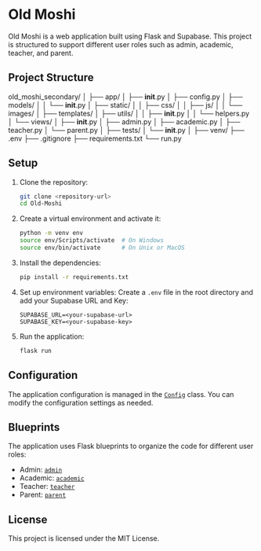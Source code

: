 # Old Moshi

Old Moshi is a web application built using Flask and Supabase. This project is structured to support different user roles such as admin, academic, teacher, and parent.

## Project Structure
old_moshi_secondary/
│
├── app/
│   ├── __init__.py
│   ├── config.py
│   ├── models/
│   │   └── __init__.py
│   ├── static/
│   │   ├── css/
│   │   ├── js/
│   │   └── images/
│   ├── templates/
│   ├── utils/
│   │   ├── __init__.py
│   │   └── helpers.py
│   └── views/
│       ├── __init__.py
│       ├── admin.py
│       ├── academic.py
│       ├── teacher.py
│       └── parent.py
│
├── tests/
│   └── __init__.py
│
├── venv/
├── .env
├── .gitignore
├── requirements.txt
└── run.py
## Setup

1. Clone the repository:
    ```sh
    git clone <repository-url>
    cd Old-Moshi
    ```

2. Create a virtual environment and activate it:
    ```sh
    python -m venv env
    source env/Scripts/activate  # On Windows
    source env/bin/activate      # On Unix or MacOS
    ```

3. Install the dependencies:
    ```sh
    pip install -r requirements.txt
    ```

4. Set up environment variables:
    Create a `.env` file in the root directory and add your Supabase URL and Key:
    ```env
    SUPABASE_URL=<your-supabase-url>
    SUPABASE_KEY=<your-supabase-key>
    ```

5. Run the application:
    ```sh
    flask run
    ```

## Configuration

The application configuration is managed in the [`Config`](app/config.py) class. You can modify the configuration settings as needed.

## Blueprints

The application uses Flask blueprints to organize the code for different user roles:

- Admin: [`admin`](app/views/admin.py)
- Academic: [`academic`](app/views/academic.py)
- Teacher: [`teacher`](app/views/teacher.py)
- Parent: [`parent`](app/views/parent.py)

## License

This project is licensed under the MIT License.